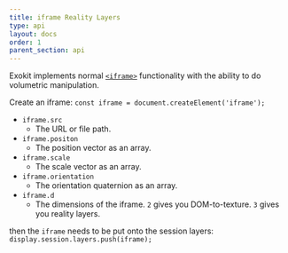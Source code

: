 ```yaml
---
title: iframe Reality Layers
type: api
layout: docs
order: 1
parent_section: api
---
```


Exokit implements normal [`<iframe>`](https://developer.mozilla.org/en-US/docs/Web/HTML/Element/iframe) functionality with the ability to do volumetric manipulation.


Create an iframe:
`const iframe = document.createElement('iframe');`


- `iframe.src`
    - The URL or file path.
- `iframe.positon`
    - The position vector as an array.
- `iframe.scale`
    - The scale vector as an array.
- `iframe.orientation`
    - The orientation quaternion as an array.
- `iframe.d`
    - The dimensions of the iframe. `2` gives you DOM-to-texture. `3` gives you reality layers.

then the `iframe` needs to be put onto the session layers:
`display.session.layers.push(iframe);`
